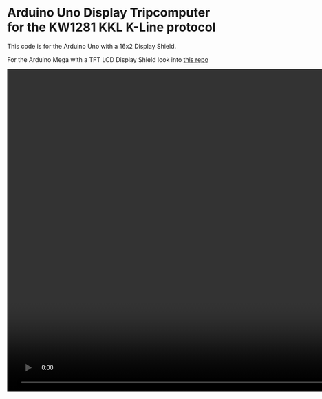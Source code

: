 # Arduino Uno Display Tripcomputer for the KW1281 KKL K-Line protocol

This code is for the Arduino Uno with a 16x2 Display Shield.

For the Arduino Mega with a TFT LCD Display Shield look into [this repo](https://github.com/RXTX4816/OBD-KKL-KW1281-ARDUINO-TFTLCD-TRIPCOMPUTER)

<video src='assets/obdisplay.mp4' width=1500/>

## Welcome
Simple trip computer for the Arduino Uno with a 16x2 Screen to display useful information in all VAG vehicles with the MARELLI 4LV ECU (VAG Number: 036906034AM). This includes most Golf mk4/Jetta/Bora from the years around 2000 that are limited to the K-Line communication and the KW1281 protocol. Newer cars since around 2005 began to adapt OBD-2 with CAN communication, that can be accessed through a ELM327 controller. No such simple controller exists currently for KKL.

This repo contains all necessary files. The only file containing code is [obdisplay.cpp](src/obdisplay.cpp). 

## Features
- Supported baud rates 1200, 2400, 4800, 9600, 10400
- Supports KWP1281 K-Line through NewSoftwareSerial
- Read sensor data
- Read, view and delete DTC Errors
- Supported ECU addr 0x01(engine) and 0x17(dashboard)
- Automatic communication error handling
- Simulation mode to test the display
- KWP1281 exit procedure
- 3 modes: Acknowledge, Group reading, Sensors reading

## Setup Instructions
Requirements: Arduino Uno, 16x2 Liquidcrystal Display Shield, Autodia K409 KKL OBD to USB cable

Look inside the OBD cable and note which MCU is placed (E.g. FT232R or FT232RQ), get its datasheet, find the RXD and TXD pins, solder the first visible contact point to your Arduino digital pins of your liking (Here: 2 and 3) and cut both lines after the contact point. Don't forget to solder the +5V and GROUND from your Arduino to the OBD cable MCU (Just use the USB stripped male on the platine) since without it no communication is possible. You should have 4 cables connected between your OBD cable and your Arduino and a seperate USB or power souce input to power the Arduino and access its Serial debug communication.

See the pictures below for visual guidance.

![](assets/FT232RQ_pinout.jpg)

![](assets/InkedKKL-cable-back_edited.jpg)

![](assets/InkedKKL-cable-front_edited.jpg)

Refer to the [linked git repo](https://github.com/mkirbst/lupo-gti-tripcomputer-kw1281) for pictures and a bit more info. 

Open the project with platformIO and a programming environment of your chase (VSCode) and flash it to your arduino. If your ECU differs from the 036906034AM ECU you may need to assess your Label files and rewrite a portion of the code to work with your ECU. See below for more information on label files. Each Address may have a different baud rate (E.g. 0x01 baud 9600 while 0x17 baud 10400). Older ECU's (<1997) may use very slow baud rates like 1200 or 2400, while newer ECU's (>1997) most often use baud rates around 9600 and 10400. I have not encountered baud 4800 yet.

## KWP1281 Communication

TODO: Add information about the KWP1281 protocol.

## Label Files
The measurement groups of each ECU Addres contain 4 values. Each different version of each car may have a different order of values and different values to obtain. To know which groups display which values you either need to search for your cars Label File "xxx-xxx-xxx.LBL" or hook up VCDS (or any other software to display measurement groups) and record your display while clicking through the groups to get a rough image what these values correspond to.

Here are the values for the 036906034AM MARELLI ECU for the 1.6 16V Engine, which partly does not contain label files:
```cpp
const uint8_t ADDR_ENGINE = 0x01;
// Label File: None
// Measurement Blocks - 0x08:
// Group 00: 1-10 with 3 digit numbers
// Group 01: 0 /min RPM, 17.0°C Temperature, 0.0% Lambda, 10110010 Binary Bits **
// Group 02: 0 /min RPM, 0.0% Load, 0.0ms Time Correction, 1012.0 mbar Absolute Pressure
// Group 03: 0 /min RPM, 1012.0 mbar Absolute Pressure, 5.4° T.B. Angle, 0.0° Steering Angle **
// Group 04: 0 /min RPM, 11.70 V Voltage, 17.0°C Temperature, 14°C Temperature **
// Group 05: 0 /min RPM, 0.0% Load, 0.0 km/h Speed, Part Throttle NA
// Group 06: 0 /min RPM, 0.0% Load, 14°C Temperature, -1.0% Lambda **
// Group 14: 0 /min RPM, 0.0% Load, 0.0 no units, Enabled NA
// Readiness - 0x15:
// Readiness Status: 10100101
// Exhaust Gas Recirculation: Failed or Incomplete
// Oxygen Sensor Heating: Passed
// Oxygen Sensor(s): Failed or Incomplete
// Air Conditioning: Passed
// Secondary Air Injection: Passed
// Evaporative Emissions: Failed or Incomplete
// Catalyst Heating: Passed
// Catalytic Converter(s): Failed or Incomplete
const uint8_t ADDR_ABS_BRAKES = 0x03; // UNUSED
// Label File: None
// Measurement Blocks - 0x08:
// Group 4: 0.00° Steering Angle, 0.31 m/s^2 Lateral Acceleration, -0.36°/s Turn Rate, N/A
// Group 5: -1.27 bar Pressure, 0.42 bar Pressure, N/A, N/A
const uint8_t ADDR_AUTO_HVAC = 0x08; // UNUSED
// Label File: 381-907-044.LBL
// Measurement Blocks - 0x08:
// Group 1: 8.0 A/C clutch sw-off cond. 1-12, 0.0 Eng. speed recog (0=no, 1=yes), 0.0 km/h Road Speed, 121.0 Standing time (0-240min.)
// Group 2: 42.0 Measured Value, 42.0 Specified Value, 219.0 Position: air supply cooled, 42.0 Position: air supply heated
// Group 3: 221.0 Measured Value, 221.0 Specified Value, 221.0 Position: air flow to panel, 40.0 Position: air flow to footwell
// Group 4: 223.0 Measured Value, 223.0 Specified Value, 223.0 Position: air flow to footwell, 39.0 Position: air flow to defroster
// Group 5: 237.0 Measured Value, 234.0 Specified Value, 234.0 Position: fresh air, 30.0 Position: recirculating
// Group 6: 0.0°C Temp displayed on panel, 7.0°C Temp. air intake duct, 0.0°C Outside air temperature, 0.0% Sun photo sensor (0-120%)
// Group 7: 0.0 Outlet temp. panel (G191), 5.0°C Outlet temp. floor (G192), 3.0°C Panel temp. near LCD (G56), 0.0 n/a
// Group 8: 0.00V Specif. Voltage air blower, 0.28V Measured Voltage air blower, 12.18V Measured Voltage A/C clutch, 0.0 no units
const uint8_t ADDR_INSTRUMENTS = 0x17;
// Label File: 1J0-920-xx0.LBL
// Measurement Blocks - 0x08:
// Group 1: 0.0 km/h Speed, 0 /min Engine Speed, Oil Pr. 2 < min (Oil pressure 0.9 bar), 21:50 Time
// Group 2: 121960 Odometer, 9.0 l Fuel level, 93 ohms Fuel Sender Resistance, 0.0°C Ambient Temperature
// Group 3: 12.0°C Coolant temp., OK Oil Level (OK/n.OK), 11.0°C Oil temp, N/A
```

## Credit
Thanks to many wonderful projects for making this project less painful than it already is.

[Blafusel](https://www.blafusel.de/obd/obd2_kw1281.html) with a detailed overview on the KW1281 protocol and the communication between the microcontroller and the ECU.

[mkirbst's existing code](https://github.com/mkirbst/lupo-gti-tripcomputer-kw1281) helped a lot to get the  mainframe going. His code did not work on my car, although he has a very similar one to mine using the same protocol. He refers to some connection problems, which I also got that can only be caused by the software. This project eliminates connection problems by implementing a procedure for error messages by the ECU. 

## Caution


------------------------------------------------------------
#### Use this at your own risk. Be cautious. Damaging your car or your cars ECU is possible. Wrong wiring and setup can create a fire hazard. In rare cases the airbags can deploy when reading DTC errors on 0x15. The OBD was meant to be a diagnostics port only, by using a tripcomputer through it the workload on the ECU increases.  
------------------------------------------
This is an early version and I'm only releasing it to help on anyones journey with this VAG mess. You need to manually remove connections and solder cables on an OBD to USB board and hook them up to the Arduino Uno TX and RX pins. You need to turn ignition ON for the ECU to start. This software should not break anything in the ECU, since only the measure groups are accessed. Depending on your car, you may need to adapt this code for various values. 

Be careful when working with the Airbag Address 0x15 since in some rare circumstances when an electrical failure is given in the airbag system and DTC error codes are deleted the airbag can deploy on affected ECU's. I would hardly advise not to touch the Airbag controller with selfmade code.

This project may work with other Arduino's, Displays, OBD cables and VAG cars.

## Problems

If you have questions feel free to open an issue and paste your Serial log there. 

Contributions are welcomed. 

## Future
Will add sometime in the future:
- LEDs + Sound on critical warnings (Oil pressure, temperature too high, DTC errors)



